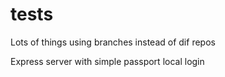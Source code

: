 # tests
Lots of things using branches instead of dif repos

Express server with simple passport local login
